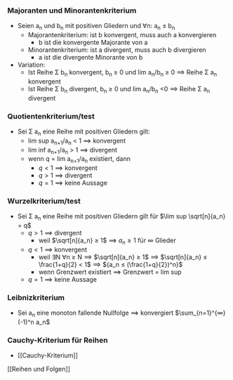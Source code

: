 ### Majoranten und Minorantenkriterium
+ Seien a<sub>n</sub> und b<sub>n</sub> mit positiven Gliedern und ∀n: a<sub>n</sub> ≤ b<sub>n</sub>
	+ Majorantenkriterium: ist b konvergent, muss auch a konvergieren
		+ b ist die konvergente Majorante von a
	+ Minorantenkriterium: ist a divergent, muss auch b divergieren
		+ a ist die divergente Minorante von b
+ Variation:
	+ Ist Reihe Σ b<sub>n</sub> konvergent, b<sub>n</sub> ≥ 0 und lim a<sub>n</sub>/b<sub>n</sub> ≥ 0 ==> Reihe Σ a<sub>n</sub> konvergent
	+  Ist Reihe Σ b<sub>n</sub> divergent, b<sub>n</sub> ≥ 0 und lim a<sub>n</sub>/b<sub>n</sub> <0  ==> Reihe Σ a<sub>n</sub> divergent

### Quotientenkriterium/test
+ Sei  Σ a<sub>n</sub> eine Reihe mit positiven Gliedern gilt: 
	+ lim sup a<sub>n+1</sub>/a<sub>n</sub> < 1  ==> konvergent
	+ lim inf a<sub>n+1</sub>/a<sub>n</sub> > 1 ==> divergent
	+ wenn q = lim a<sub>n+1</sub>/a<sub>n</sub> existiert, dann
		+ $q < 1$ ==> konvergent
		+ $q > 1$ ==> divergent
		+ $q = 1$ ==> keine Aussage

### Wurzelkriterium/test
+ Sei  Σ a<sub>n</sub> eine Reihe mit positiven Gliedern gilt für $\lim sup \sqrt[n]{a_n} = q$
	+ $q > 1$ ==>  divergent
		+ weil $\sqrt[n]{a_n} ≥ 1$ ==> ${a_n ≥ 1}$ für ∞ Glieder
	+ $q < 1$ ==> konvergent
		+ weil ∃N ∀n ≥ N ==> $\sqrt[n]{a_n} ≥ 1$ ==>  $\sqrt[n]{a_n} ≤ \frac{1+q}{2} < 1$ ==> ${a_n ≤ (\frac{1+q}{2})^n}$
		+ wenn Grenzwert existiert ==> Grenzwert = lim sup
	+ $q = 1$ ==>  keine Aussage

### Leibnizkriterium
+ Sei a<sub>n</sub> eine monoton fallende Nullfolge ==> konvergiert $\sum_{n=1}^{∞} (-1)^n a_n$

### Cauchy-Kriterium für Reihen
+ [[Cauchy-Kriterium]]

[[Reihen und Folgen]]



